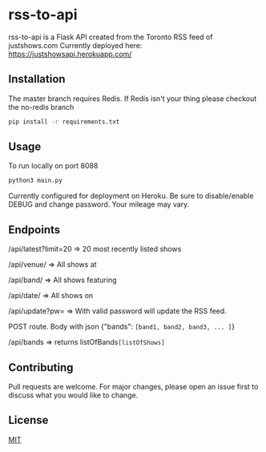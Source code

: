 # rss-to-api

rss-to-api is a Flask API created from the Toronto RSS feed of justshows.com Currently deployed here: https://justshowsapi.herokuapp.com/

## Installation

The master branch requires Redis. If Redis isn't your thing please checkout the no-redis branch

```bash
pip install -r requirements.txt
```

## Usage

To run locally on port 8088

```bash
python3 main.py
```

Currently configured for deployment on Heroku. Be sure to disable/enable DEBUG and change password. Your mileage may vary.

## Endpoints

/api/latest?limit=20 => 20 most recently listed shows

/api/venue/<venuename> => All shows at <venuename>

/api/band/<bandname> => All shows featuring <bandname>

/api/date/<ddmmyy> => All shows on <ddmmyy>

/api/update?pw=<password> => With valid password will update the RSS feed.

POST route. Body with json {"bands": `[band1, band2, band3, ... ]`}

/api/bands => returns listOfBands`[listOfShows]`

## Contributing

Pull requests are welcome. For major changes, please open an issue first to discuss what you would like to change.

## License

[MIT](https://choosealicense.com/licenses/mit/)
